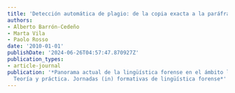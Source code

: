 ```yaml
---
title: 'Detección automática de plagio: de la copia exacta a la paráfrasis'
authors:
- Alberto Barrón-Cedeño
- Marta Vila
- Paolo Rosso
date: '2010-01-01'
publishDate: '2024-06-26T04:57:47.870927Z'
publication_types:
- article-journal
publication: '*Panorama actual de la lingüística forense en el ámbito legal y policial:
  Teoría y práctica. Jornadas (in) formativas de lingüística forense*'
---
```

